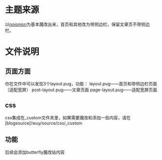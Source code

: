 # 主题来源
以[noionion](https://noionion.top/)为基本魔改出来，首页和其他改为带侧边栏，保留文章页不带侧边栏。
# 文件说明
## 页面方面
你在文件中可以发现3个layout.pug，功能：
layout.pug——首页和带侧边栏页面（适配宽屏）
post-layout.pug——文章页面
page-layout.pug——适配宽屏页面
## css
css集成在_custom文件夹里，如果需要魔改和添加一些内容，请在 [blogsource]/wuy/source/css/_custom
## 功能
后续会添加butterfly魔改站内容
